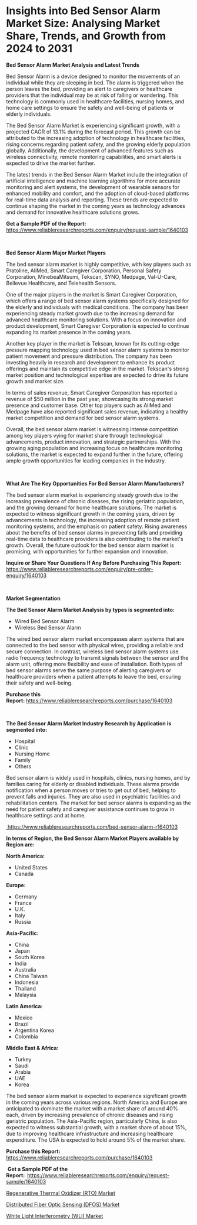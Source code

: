 <p><h1>Insights into Bed Sensor Alarm Market Size: Analysing Market Share, Trends, and Growth from 2024 to 2031</h1></p><p><strong>Bed Sensor Alarm Market Analysis and Latest Trends</strong></p>
<p><p>Bed Sensor Alarm is a device designed to monitor the movements of an individual while they are sleeping in bed. The alarm is triggered when the person leaves the bed, providing an alert to caregivers or healthcare providers that the individual may be at risk of falling or wandering. This technology is commonly used in healthcare facilities, nursing homes, and home care settings to ensure the safety and well-being of patients or elderly individuals.</p><p>The Bed Sensor Alarm Market is experiencing significant growth, with a projected CAGR of 13.1% during the forecast period. This growth can be attributed to the increasing adoption of technology in healthcare facilities, rising concerns regarding patient safety, and the growing elderly population globally. Additionally, the development of advanced features such as wireless connectivity, remote monitoring capabilities, and smart alerts is expected to drive the market further.</p><p>The latest trends in the Bed Sensor Alarm Market include the integration of artificial intelligence and machine learning algorithms for more accurate monitoring and alert systems, the development of wearable sensors for enhanced mobility and comfort, and the adoption of cloud-based platforms for real-time data analysis and reporting. These trends are expected to continue shaping the market in the coming years as technology advances and demand for innovative healthcare solutions grows.</p></p>
<p><strong>Get a Sample PDF of the Report:&nbsp;</strong> <a href="https://www.reliableresearchreports.com/enquiry/request-sample/1640103">https://www.reliableresearchreports.com/enquiry/request-sample/1640103</a></p>
<p>&nbsp;</p>
<p><strong>Bed Sensor Alarm Major Market Players</strong></p>
<p><p>The bed sensor alarm market is highly competitive, with key players such as Pratoline, AliMed, Smart Caregiver Corporation, Personal Safety Corporation, MinebeaMitsumi, Tekscan, SYNO, Medpage, Val-U-Care, Bellevue Healthcare, and Telehealth Sensors. </p><p>One of the major players in the market is Smart Caregiver Corporation, which offers a range of bed sensor alarm systems specifically designed for the elderly and individuals with medical conditions. The company has been experiencing steady market growth due to the increasing demand for advanced healthcare monitoring solutions. With a focus on innovation and product development, Smart Caregiver Corporation is expected to continue expanding its market presence in the coming years.</p><p>Another key player in the market is Tekscan, known for its cutting-edge pressure mapping technology used in bed sensor alarm systems to monitor patient movement and pressure distribution. The company has been investing heavily in research and development to enhance its product offerings and maintain its competitive edge in the market. Tekscan's strong market position and technological expertise are expected to drive its future growth and market size.</p><p>In terms of sales revenue, Smart Caregiver Corporation has reported a revenue of $50 million in the past year, showcasing its strong market presence and customer base. Other top players such as AliMed and Medpage have also reported significant sales revenue, indicating a healthy market competition and demand for bed sensor alarm systems.</p><p>Overall, the bed sensor alarm market is witnessing intense competition among key players vying for market share through technological advancements, product innovation, and strategic partnerships. With the growing aging population and increasing focus on healthcare monitoring solutions, the market is expected to expand further in the future, offering ample growth opportunities for leading companies in the industry.</p></p>
<p>&nbsp;</p>
<p><strong>What Are The Key Opportunities For Bed Sensor Alarm Manufacturers?</strong></p>
<p><p>The bed sensor alarm market is experiencing steady growth due to the increasing prevalence of chronic diseases, the rising geriatric population, and the growing demand for home healthcare solutions. The market is expected to witness significant growth in the coming years, driven by advancements in technology, the increasing adoption of remote patient monitoring systems, and the emphasis on patient safety. Rising awareness about the benefits of bed sensor alarms in preventing falls and providing real-time data to healthcare providers is also contributing to the market's growth. Overall, the future outlook for the bed sensor alarm market is promising, with opportunities for further expansion and innovation.</p></p>
<p><strong>Inquire or Share Your Questions If Any Before Purchasing This Report:</strong> <a href="https://www.reliableresearchreports.com/enquiry/pre-order-enquiry/1640103">https://www.reliableresearchreports.com/enquiry/pre-order-enquiry/1640103</a></p>
<p>&nbsp;</p>
<p><strong>Market Segmentation</strong></p>
<p><strong>The Bed Sensor Alarm Market Analysis by types is segmented into:</strong></p>
<p><ul><li>Wired Bed Sensor Alarm</li><li>Wireless Bed Sensor Alarm</li></ul></p>
<p><p>The wired bed sensor alarm market encompasses alarm systems that are connected to the bed sensor with physical wires, providing a reliable and secure connection. In contrast, wireless bed sensor alarm systems use radio frequency technology to transmit signals between the sensor and the alarm unit, offering more flexibility and ease of installation. Both types of bed sensor alarms serve the same purpose of alerting caregivers or healthcare providers when a patient attempts to leave the bed, ensuring their safety and well-being.</p></p>
<p><strong>Purchase this Report:&nbsp;</strong><a href="https://www.reliableresearchreports.com/purchase/1640103">https://www.reliableresearchreports.com/purchase/1640103</a></p>
<p>&nbsp;</p>
<p><strong>The Bed Sensor Alarm Market Industry Research by Application is segmented into:</strong></p>
<p><ul><li>Hospital</li><li>Clinic</li><li>Nursing Home</li><li>Family</li><li>Others</li></ul></p>
<p><p>Bed sensor alarm is widely used in hospitals, clinics, nursing homes, and by families caring for elderly or disabled individuals. These alarms provide notification when a person moves or tries to get out of bed, helping to prevent falls and injuries. They are also used in psychiatric facilities and rehabilitation centers. The market for bed sensor alarms is expanding as the need for patient safety and caregiver assistance continues to grow in healthcare settings and at home.</p></p>
<p><a href="https://www.reliableresearchreports.com/bed-sensor-alarm-r1640103">&nbsp;https://www.reliableresearchreports.com/bed-sensor-alarm-r1640103</a></p>
<p><strong>In terms of Region, the Bed Sensor Alarm Market Players available by Region are:</strong></p>
<p>
    <p> <strong> North America: </strong>
        <ul>
            <li>United States</li>
            <li>Canada</li>
        </ul>
        </p> 
    <p> <strong> Europe: </strong>
        <ul>
            <li>Germany</li>
            <li>France</li>
            <li>U.K.</li>
            <li>Italy</li>
            <li>Russia</li>
        </ul>
        </p> 
    <p> <strong> Asia-Pacific: </strong>
        <ul>
            <li>China</li>
            <li>Japan</li>
            <li>South Korea</li>
            <li>India</li>
            <li>Australia</li>
            <li>China Taiwan</li>
            <li>Indonesia</li>
            <li>Thailand</li>
            <li>Malaysia</li>
        </ul>
        </p> 
    <p> <strong> Latin America: </strong>
        <ul>
            <li>Mexico</li>
            <li>Brazil</li>
            <li>Argentina Korea</li>
            <li>Colombia</li>
        </ul>
        </p> 
    <p> <strong> Middle East & Africa: </strong>
        <ul>
            <li>Turkey</li>
            <li>Saudi</li>
            <li>Arabia</li>
            <li>UAE</li>
            <li>Korea</li>
        </ul>
    </p>
    </p>
<p><p>The bed sensor alarm market is expected to experience significant growth in the coming years across various regions. North America and Europe are anticipated to dominate the market with a market share of around 40% each, driven by increasing prevalence of chronic diseases and rising geriatric population. The Asia-Pacific region, particularly China, is also expected to witness substantial growth, with a market share of about 15%, due to improving healthcare infrastructure and increasing healthcare expenditure. The USA is expected to hold around 5% of the market share.</p></p>
<p><strong>Purchase this Report: </strong><a href="https://www.reliableresearchreports.com/purchase/1640103">https://www.reliableresearchreports.com/purchase/1640103</a></p>
<p>&nbsp;<strong>Get a Sample PDF of the Report:&nbsp;&nbsp;</strong><a href="https://www.reliableresearchreports.com/enquiry/request-sample/1640103">https://www.reliableresearchreports.com/enquiry/request-sample/1640103</a></p>
<p><strong></strong></p>
<p><p><a href="https://github.com/yadanielu/Market-Research-Report-List-1/blob/main/regenerative-thermal-oxidizer-rto-market.md">Regenerative Thermal Oxidizer (RTO) Market</a></p><p><a href="https://github.com/ZackaryHalvorson2023/Market-Research-Report-List-1/blob/main/distributed-fiber-optic-sensing-dfos-market.md">Distributed Fiber Optic Sensing (DFOS) Market</a></p><p><a href="https://github.com/AnnChovey2023/Market-Research-Report-List-1/blob/main/white-light-interferometry-wli-market.md">White Light Interferometry (WLI) Market</a></p></p>